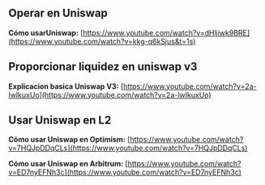 
## Operar en Uniswap

   **Cómo usarUniswap:**  [https://www.youtube.com/watch?v=dHljiwk9BRE](https://www.youtube.com/watch?v=kkg-q6kSjus&t=1s)

## Proporcionar liquidez en uniswap v3

   **Explicacion basica Uniswap V3:** [https://www.youtube.com/watch?v=2a-lwIkuxUo](https://www.youtube.com/watch?v=2a-lwIkuxUo)

## U**sar Uniswap en L2**

   **Cómo usar Uniswap en Optimism:** [https://www.youtube.com/watch?v=7HQJpDDqCLs](https://www.youtube.com/watch?v=7HQJpDDqCLs)

   **Cómo usar Uniswap en Arbitrum:** [https://www.youtube.com/watch?v=ED7nyEFNh3c](https://www.youtube.com/watch?v=ED7nyEFNh3c)

